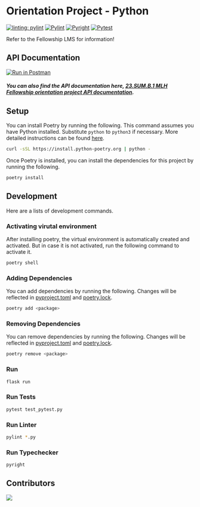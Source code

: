 # Orientation Project - Python

[![linting: pylint](https://img.shields.io/badge/linting-pylint-yellowgreen)](https://github.com/PyCQA/pylint)
[![Pylint](https://github.com/MLH-Fellowship/orientation-project-python-23.SUM.B.1/actions/workflows/pylint.yml/badge.svg)](https://github.com/MLH-Fellowship/orientation-project-python-23.SUM.B.1/actions/workflows/pylint.yml)
[![Pyright](https://github.com/MLH-Fellowship/orientation-project-python-23.SUM.B.1/actions/workflows/pyright.yml/badge.svg)](https://github.com/MLH-Fellowship/orientation-project-python-23.SUM.B.1/actions/workflows/pyright.yml)
[![Pytest](https://github.com/MLH-Fellowship/orientation-project-python-23.SUM.B.1/actions/workflows/pytest.yml/badge.svg)](https://github.com/MLH-Fellowship/orientation-project-python-23.SUM.B.1/actions/workflows/pytest.yml)

Refer to the Fellowship LMS for information!


## API Documentation
[![Run in Postman](https://run.pstmn.io/button.svg)](https://app.getpostman.com/run-collection/10259207-c8e69b39-9dda-4b75-a761-cf7322130902?action=collection%2Ffork&collection-url=entityId%3D10259207-c8e69b39-9dda-4b75-a761-cf7322130902%26entityType%3Dcollection%26workspaceId%3D5e5a6553-99d8-41e1-91a7-d8e7d4504230)

##### You can also find the API documentation here, [23.SUM.B.1 MLH Fellowship orientation project API documentation](https://documenter.getpostman.com/view/10259207/2s93zB41EG).
## Setup

You can install Poetry by running the following. This command assumes you have Python installed. Substitute `python` to `python3` if necessary. More detailed instructions can be found [here](https://python-poetry.org/docs/#installing-with-the-official-installer).

```bash
curl -sSL https://install.python-poetry.org | python -
```

Once Poetry is installed, you can install the dependencies for this project by running the following.

```bash
poetry install
```

## Development

Here are a lists of development commands.


### Activating virutal environment

After installing poetry, the virtual environment is automatically created and activated.
But in case it is not activated, run the following command to activate it.

```bash
poetry shell
```

### Adding Dependencies

You can add dependencies by running the following. Changes will be reflected in [pyproject.toml](pyproject.toml) and [poetry.lock](poetry.lock).

```bash
poetry add <package>
```

### Removing Dependencies

You can remove dependencies by running the following. Changes will be reflected in [pyproject.toml](pyproject.toml) and [poetry.lock](poetry.lock).

```bash
poetry remove <package>
```

### Run

```bash
flask run
```

### Run Tests

```bash
pytest test_pytest.py
```

### Run Linter

```bash
pylint *.py
```

### Run Typechecker

```bash
pyright
```


## Contributors

[![](https://contrib.rocks/image?repo=MLH-Fellowship/orientation-project-python-23.SUM.B.1)](https://github.com/MLH-Fellowship/orientation-project-python-23.SUM.B.1/graphs/contributors)
